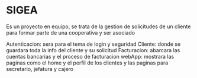 # SIGEA
Es un proyecto en equipo, se trata de la gestion de solicitudes de un cliente para formar parte de una cooperativa y ser asociado

Autenticacion: sera para el tema de login y seguridad
Cliente: donde se guardara toda la info del cliente y su solicitud
Facturacion: abarcara las cuentas bancarias y el proceso de facturacion
webApp: mostrara las paginas como el home y el perfil de los clientes y las paginas para secretario, jefatura y cajero
